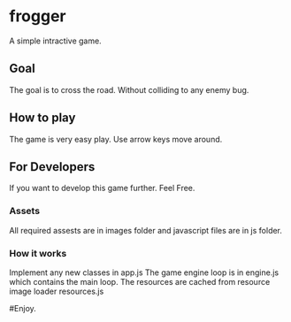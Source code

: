 # frogger

A simple intractive game. 

## Goal
The goal is to cross the road. Without colliding to any enemy bug.

## How to play
The game is very easy play. Use arrow keys move around.

## For Developers
If you want to develop this game further. Feel Free.
### Assets
All required assests are in images folder and javascript files are in js folder.
### How it works
Implement any new classes in app.js
The game engine loop is in engine.js which contains the main loop.
The resources are cached from resource image loader resources.js

#Enjoy.
